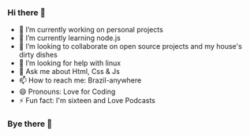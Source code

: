 ### Hi there 👋

- 🔭 I’m currently working on personal projects
- 🌱 I’m currently learning node.js
- 👯 I’m looking to collaborate on open source projects and my house's dirty dishes
- 🤔 I’m looking for help with linux
- 💬 Ask me about Html, Css & Js  
- 📫 How to reach me: Brazil-anywhere
- 😄 Pronouns: Love for Coding
- ⚡ Fun fact: I'm sixteen and Love Podcasts

### Bye there 👋
